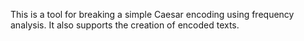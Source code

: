 This is a tool for breaking a simple Caesar encoding using frequency analysis. It also supports the creation of encoded texts.
